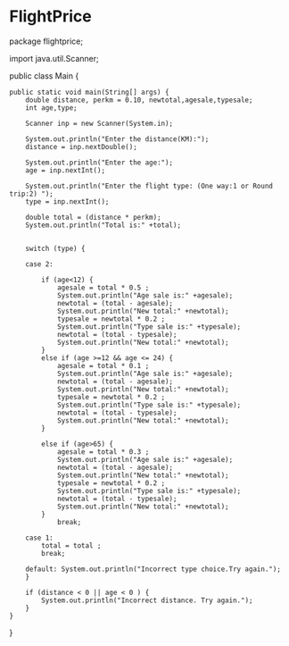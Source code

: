 # FlightPrice

package flightprice;

import java.util.Scanner;

public class Main {

	public static void main(String[] args) {
		double distance, perkm = 0.10, newtotal,agesale,typesale;
		int age,type;
		
		Scanner inp = new Scanner(System.in);
		
		System.out.println("Enter the distance(KM):");
		distance = inp.nextDouble();
		
		System.out.println("Enter the age:");
		age = inp.nextInt();
		
		System.out.println("Enter the flight type: (One way:1 or Round trip:2) ");
		type = inp.nextInt();

		double total = (distance * perkm);
		System.out.println("Total is:" +total);
	
	 
		switch (type) {
		
		case 2:

			if (age<12) {
				agesale = total * 0.5 ;
				System.out.println("Age sale is:" +agesale);
				newtotal = (total - agesale);
				System.out.println("New total:" +newtotal);
			    typesale = newtotal * 0.2 ;
			    System.out.println("Type sale is:" +typesale);
			    newtotal = (total - typesale);
			    System.out.println("New total:" +newtotal);
			}
			else if (age >=12 && age <= 24) {
				agesale = total * 0.1 ;
				System.out.println("Age sale is:" +agesale);
				newtotal = (total - agesale);
				System.out.println("New total:" +newtotal);
				typesale = newtotal * 0.2 ;
			    System.out.println("Type sale is:" +typesale);
			    newtotal = (total - typesale);
			    System.out.println("New total:" +newtotal);
			}
			
			else if (age>65) {
				agesale = total * 0.3 ;
				System.out.println("Age sale is:" +agesale);
				newtotal = (total - agesale);
				System.out.println("New total:" +newtotal);
				typesale = newtotal * 0.2 ;
			    System.out.println("Type sale is:" +typesale);
			    newtotal = (total - typesale);
			    System.out.println("New total:" +newtotal);
			}
			    break;

		case 1: 
			total = total ; 
			break;	
			
		default: System.out.println("Incorrect type choice.Try again.");
		}
		
		if (distance < 0 || age < 0 ) {
			System.out.println("Incorrect distance. Try again.");
		}
	}
}
